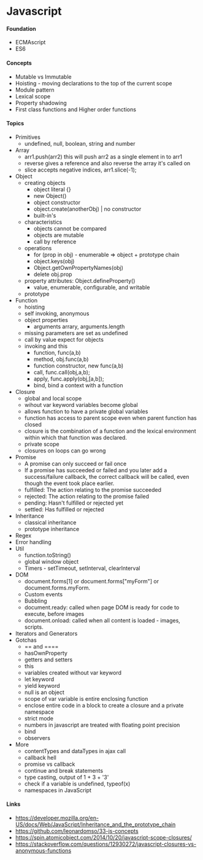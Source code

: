 # Javascript

#### Foundation
- ECMAscript
- ES6

#### Concepts
- Mutable vs Immutable
- Hoisting - moving declarations to the top of the current scope
- Module pattern
- Lexical scope
- Property shadowing
- First class functions and Higher order functions

#### Topics
* Primitives
  - undefined, null, boolean, string and number
* Array
	 - arr1.push(arr2) this will push arr2 as a single element in to arr1
   - reverse gives a reference and also reverse the array it's called on
   - slice accepts negative indices, arr1.slice(-1);
* Object
	- creating objects
		- object literal {}
		- new Object()
		- object constructor
		- object.create(anotherObj) | no constructor
		- built-in's
	- characteristics
		- objects cannot be compared
		- objects are mutable
		- call by reference
	- operations
		- for (prop in obj) - enumerable => object + prototype chain
		- object.keys(obj)
		- Object.getOwnPropertyNames(obj)
		- delete obj.prop
	- property attributes: Object.defineProperty()
		- value, enumerable, configurable, and writable
	- prototype
* Function
  - hoisting
  - self invoking, anonymous
  - object properties
  	- arguments arrary, arguments.length
  - missing parameters are set as undefined
  - call by value expect for objects
  - invoking and this
  	- function, func(a,b)
  	- method, obj.func(a,b)
  	- function constructor, new func(a,b)
  	- call, func.call(obj,a,b);
  	- apply, func.apply(obj,[a,b]);
  	- bind, bind a context with a function
* Closure
	- global and local scope
	- wihout var keyword variables become global
	- allows function to have a private global variables
	- function has access to parent scope even when parent function has closed
	- closure is the combination of a function and the lexical environment within which that function was declared.
	- private scope
	- closures on loops can go wrong
* Promise
	- A promise can only succeed or fail once
	- If a promise has succeeded or failed and you later add a success/failure callback, the correct callback will be called, even though the event took place earlier.
  - fulfilled: The action relating to the promise succeeded
  - rejected: The action relating to the promise failed
  - pending: Hasn't fulfilled or rejected yet
  - settled: Has fulfilled or rejected
* Inheritance
  - classical inheritance
  - prototype inheritance
* Regex
* Error handling
* Util
  - function.toString()
  - global window object
  - Timers - setTimeout, setInterval, clearInterval
* DOM
  - document.forms[1] or document.forms["myForm"] or document.forms.myForm.
  - Custom events
  - Bubbling
  - document.ready: called when page DOM is ready for code to execute, before images
  - document.onload: called when all content is loaded - images, scripts.
* Iterators and Generators
* Gotchas
  - == and ====
  - hasOwnProperty
  - getters and setters
  - this
  - variables created without var keyword
  - let keyword
  - yield keyword
  - null is an object
  - scope of var variable is entire enclosing function
  - enclose entire code in a block to create a closure and a private namespace
  - strict mode
  - numbers in javascript are treated with floating point precision
  - bind
  - observers
* More
  - contentTypes and dataTypes in ajax call
  - callback hell
  - promise vs callback
  - continue and break statements
  - type casting, output of 1 + 3 + '3'
  - check if a variable is undefined, typeof(x)
  - namespaces in JavaScript

#### Links
* https://developer.mozilla.org/en-US/docs/Web/JavaScript/Inheritance_and_the_prototype_chain
* https://github.com/leonardomso/33-js-concepts
* https://spin.atomicobject.com/2014/10/20/javascript-scope-closures/
* https://stackoverflow.com/questions/12930272/javascript-closures-vs-anonymous-functions
